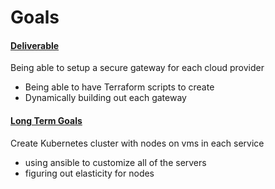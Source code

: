 # Goals
<h4><u>Deliverable</u></h4>
Being able to setup a secure gateway for each cloud provider<br>
    <ul>
    <li>Being able to have Terraform scripts to create</li>
    <li>Dynamically building out each gateway</li>  
    </ul>

<h4><u>Long Term Goals</u></h4>
Create Kubernetes cluster with nodes on vms in each service<br>
    <ul>
    <li>using ansible to customize all of the servers</li>
    <li>figuring out elasticity for nodes</li>
    </ul>